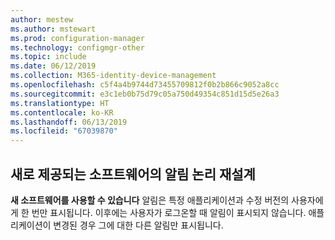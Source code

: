 ```yaml
---
author: mestew
ms.author: mstewart
ms.prod: configuration-manager
ms.technology: configmgr-other
ms.topic: include
ms.date: 06/12/2019
ms.collection: M365-identity-device-management
ms.openlocfilehash: c5f4a4b9744d73455709812f0b2b866c9052a8cc
ms.sourcegitcommit: e3c1eb0b75d79c05a750d49354c851d15d5e26a3
ms.translationtype: HT
ms.contentlocale: ko-KR
ms.lasthandoff: 06/13/2019
ms.locfileid: "67039870"
---
```

## <a name="redesigned-notification-logic-for-newly-available-software"></a>새로 제공되는 소프트웨어의 알림 논리 재설계

**새 소프트웨어를 사용할 수 있습니다** 알림은 특정 애플리케이션과 수정 버전의 사용자에게 한 번만 표시됩니다. 이후에는 사용자가 로그온할 때 알림이 표시되지 않습니다. 애플리케이션이 변경된 경우 그에 대한 다른 알림만 표시됩니다.

